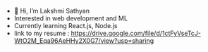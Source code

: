 - 👋 Hi, I’m Lakshmi Sathyan
- Interested in web development and ML 
- Currently learning React.js, Node.js 
- link to my resume : https://drive.google.com/file/d/1ctFyVseTcJ-WtO2M_Eqa96AeHHy2X0G7/view?usp=sharing

